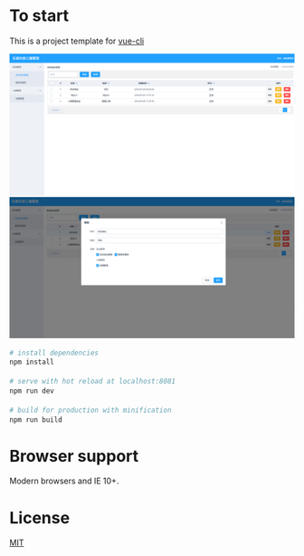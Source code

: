 # To start

This is a project template for [vue-cli](https://github.com/vuejs/vue-cli)

![预览图](https://github.com/xiqi99520/Cloud-Apartment/blob/master/src/assets/manage1.png)
![预览图](https://github.com/xiqi99520/Cloud-Apartment/blob/master/src/assets/manage2.png)

``` bash
# install dependencies
npm install

# serve with hot reload at localhost:8081
npm run dev

# build for production with minification
npm run build

```


# Browser support

Modern browsers and IE 10+.

# License
[MIT](http://opensource.org/licenses/MIT)
